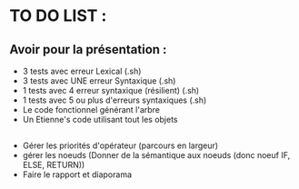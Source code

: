 # TO DO LIST :

## Avoir pour la présentation :

- 3 tests avec erreur Lexical (.sh)
- 3 tests avec UNE erreur Syntaxique (.sh)
- 1 tests avec 4 erreur syntaxique (résilient) (.sh)
- 1 tests avec 5 ou plus d'erreurs syntaxiques (.sh)
- Le code fonctionnel générant l'arbre
- Un Etienne's code utilisant tout les objets

## 

- Gérer les priorités d'opérateur (parcours en largeur)
- gérer les noeuds (Donner de la sémantique aux noeuds (donc noeuf IF, ELSE, RETURN))
- Faire le rapport et diaporama

